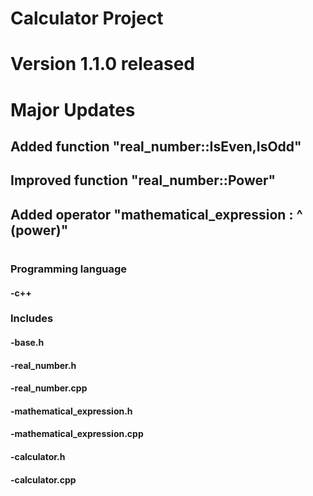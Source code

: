# Calculator Project
# Version 1.1.0 released
# Major Updates
## Added function "real_number::IsEven,IsOdd"
## Improved function "real_number::Power"
## Added operator "mathematical_expression : ^ (power)"
#
### Programming language
#### -c++
### Includes
#### -base.h 
#### -real_number.h
#### -real_number.cpp
#### -mathematical_expression.h
#### -mathematical_expression.cpp
#### -calculator.h
#### -calculator.cpp

